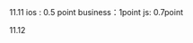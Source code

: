 11.11
ios : 0.5 point
business：1point
js: 0.7point

11.12

<!--stackedit_data:
eyJoaXN0b3J5IjpbNTE1Njg3OTA0LC0yNDk4MzUxMzksLTQ5Nj
I4Mjc4Nl19
-->